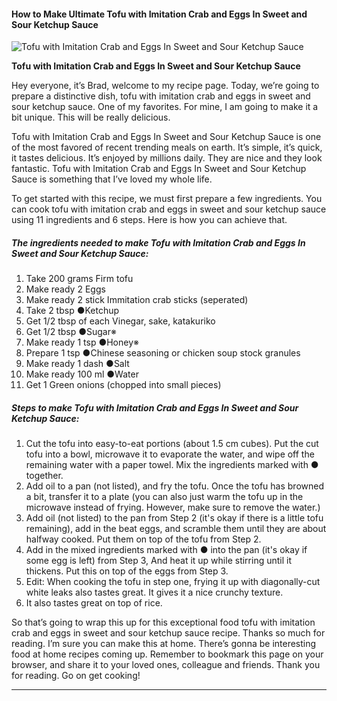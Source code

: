             

#### How to Make Ultimate Tofu with Imitation Crab and Eggs In Sweet and Sour Ketchup Sauce

![Tofu with Imitation Crab and Eggs In Sweet and Sour Ketchup Sauce](https://img-global.cpcdn.com/recipes/5059617831780352/751x532cq70/tofu-with-imitation-crab-and-eggs-in-sweet-and-sour-ketchup-sauce-recipe-main-photo.jpg)

**Tofu with Imitation Crab and Eggs In Sweet and Sour Ketchup Sauce**

Hey everyone, it’s Brad, welcome to my recipe page. Today, we’re going to prepare a distinctive dish, tofu with imitation crab and eggs in sweet and sour ketchup sauce. One of my favorites. For mine, I am going to make it a bit unique. This will be really delicious.

Tofu with Imitation Crab and Eggs In Sweet and Sour Ketchup Sauce is one of the most favored of recent trending meals on earth. It’s simple, it’s quick, it tastes delicious. It’s enjoyed by millions daily. They are nice and they look fantastic. Tofu with Imitation Crab and Eggs In Sweet and Sour Ketchup Sauce is something that I’ve loved my whole life.

To get started with this recipe, we must first prepare a few ingredients. You can cook tofu with imitation crab and eggs in sweet and sour ketchup sauce using 11 ingredients and 6 steps. Here is how you can achieve that.

##### The ingredients needed to make Tofu with Imitation Crab and Eggs In Sweet and Sour Ketchup Sauce:

1.  Take 200 grams Firm tofu
2.  Make ready 2 Eggs
3.  Make ready 2 stick Immitation crab sticks (seperated)
4.  Take 2 tbsp ●Ketchup
5.  Get 1/2 tbsp of each Vinegar, sake, katakuriko
6.  Get 1/2 tbsp ●Sugar※
7.  Make ready 1 tsp ●Honey※
8.  Prepare 1 tsp ●Chinese seasoning or chicken soup stock granules
9.  Make ready 1 dash ●Salt
10.  Make ready 100 ml ●Water
11.  Get 1 Green onions (chopped into small pieces)

##### Steps to make Tofu with Imitation Crab and Eggs In Sweet and Sour Ketchup Sauce:

1.  Cut the tofu into easy-to-eat portions (about 1.5 cm cubes). Put the cut tofu into a bowl, microwave it to evaporate the water, and wipe off the remaining water with a paper towel. Mix the ingredients marked with ● together.
2.  Add oil to a pan (not listed), and fry the tofu. Once the tofu has browned a bit, transfer it to a plate (you can also just warm the tofu up in the microwave instead of frying. However, make sure to remove the water.)
3.  Add oil (not listed) to the pan from Step 2 (it's okay if there is a little tofu remaining), add in the beat eggs, and scramble them until they are about halfway cooked. Put them on top of the tofu from Step 2.
4.  Add in the mixed ingredients marked with ● into the pan (it's okay if some egg is left) from Step 3, And heat it up while stirring until it thickens. Put this on top of the eggs from Step 3.
5.  Edit: When cooking the tofu in step one, frying it up with diagonally-cut white leaks also tastes great. It gives it a nice crunchy texture.
6.  It also tastes great on top of rice.

So that’s going to wrap this up for this exceptional food tofu with imitation crab and eggs in sweet and sour ketchup sauce recipe. Thanks so much for reading. I’m sure you can make this at home. There’s gonna be interesting food at home recipes coming up. Remember to bookmark this page on your browser, and share it to your loved ones, colleague and friends. Thank you for reading. Go on get cooking!

* * *